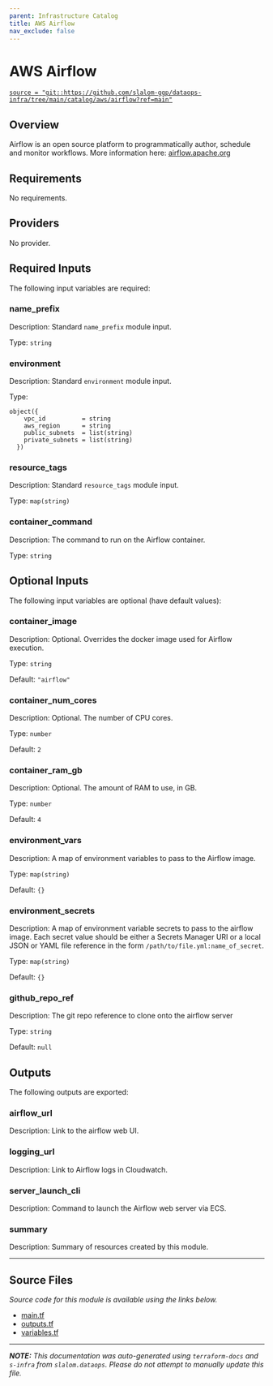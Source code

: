 ```yaml
---
parent: Infrastructure Catalog
title: AWS Airflow
nav_exclude: false
---
```

# AWS Airflow

[`source = "git::https://github.com/slalom-ggp/dataops-infra/tree/main/catalog/aws/airflow?ref=main"`](https://github.com/slalom-ggp/dataops-infra/tree/main/catalog/aws/airflow)

## Overview


Airflow is an open source platform to programmatically author, schedule and monitor workflows. More information here: [airflow.apache.org](https://airflow.apache.org/)

## Requirements

No requirements.

## Providers

No provider.

## Required Inputs

The following input variables are required:

### name\_prefix

Description: Standard `name_prefix` module input.

Type: `string`

### environment

Description: Standard `environment` module input.

Type:

```hcl
object({
    vpc_id          = string
    aws_region      = string
    public_subnets  = list(string)
    private_subnets = list(string)
  })
```

### resource\_tags

Description: Standard `resource_tags` module input.

Type: `map(string)`

### container\_command

Description: The command to run on the Airflow container.

Type: `string`

## Optional Inputs

The following input variables are optional (have default values):

### container\_image

Description: Optional. Overrides the docker image used for Airflow execution.

Type: `string`

Default: `"airflow"`

### container\_num\_cores

Description: Optional. The number of CPU cores.

Type: `number`

Default: `2`

### container\_ram\_gb

Description: Optional. The amount of RAM to use, in GB.

Type: `number`

Default: `4`

### environment\_vars

Description: A map of environment variables to pass to the Airflow image.

Type: `map(string)`

Default: `{}`

### environment\_secrets

Description: A map of environment variable secrets to pass to the airflow image. Each secret value should be either a
Secrets Manager URI or a local JSON or YAML file reference in the form `/path/to/file.yml:name_of_secret`.

Type: `map(string)`

Default: `{}`

### github\_repo\_ref

Description: The git repo reference to clone onto the airflow server

Type: `string`

Default: `null`

## Outputs

The following outputs are exported:

### airflow\_url

Description: Link to the airflow web UI.

### logging\_url

Description: Link to Airflow logs in Cloudwatch.

### server\_launch\_cli

Description: Command to launch the Airflow web server via ECS.

### summary

Description: Summary of resources created by this module.

---------------------

## Source Files

_Source code for this module is available using the links below._

* [main.tf](https://github.com/slalom-ggp/dataops-infra/tree/main//catalog/aws/airflow/main.tf)
* [outputs.tf](https://github.com/slalom-ggp/dataops-infra/tree/main//catalog/aws/airflow/outputs.tf)
* [variables.tf](https://github.com/slalom-ggp/dataops-infra/tree/main//catalog/aws/airflow/variables.tf)

---------------------

_**NOTE:** This documentation was auto-generated using
`terraform-docs` and `s-infra` from `slalom.dataops`.
Please do not attempt to manually update this file._
